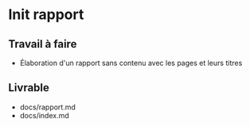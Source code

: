 # Init rapport

## Travail à faire
- Élaboration d'un rapport sans contenu avec les pages et leurs titres

## Livrable
- docs/rapport.md
- docs/index.md